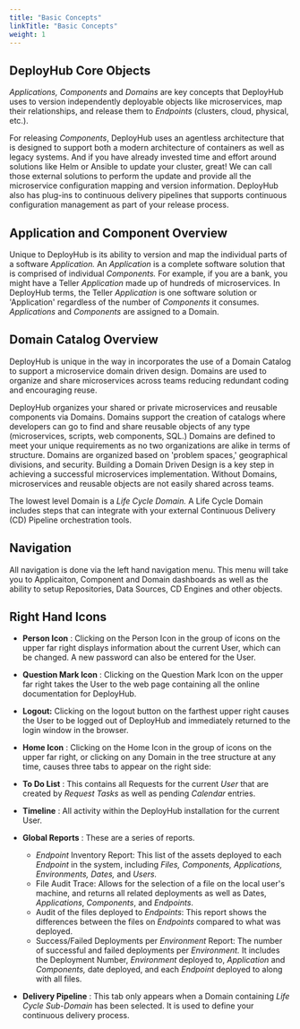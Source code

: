 ```yaml
---
title: "Basic Concepts"
linkTitle: "Basic Concepts"
weight: 1
---
```


## DeployHub Core Objects

_Applications, Components_ and _Domains_ are key concepts that DeployHub uses to version independently deployable objects like microservices, map their relationships, and release them to _Endpoints_ (clusters, cloud, physical, etc.).

For releasing _Components_, DeployHub uses an agentless architecture that is designed to support both a modern architecture of containers as well as legacy systems. And if you have already invested time and effort around solutions like Helm or Ansible to update your cluster, great! We can call those external solutions to perform the update and provide all the microservice configuration mapping and version information. DeployHub also has plug-ins to continuous delivery pipelines that supports continuous configuration management as part of your release process.

## Application and Component Overview

Unique to DeployHub is its ability to version and map the individual parts of a software _Application._ An _Application_ is a complete software solution that is comprised of individual _Components._ For example, if you are a bank, you might have a Teller _Application_ made up of hundreds of microservices. In DeployHub terms, the Teller _Application_ is one software solution or &#39;Application&#39; regardless of the number of _Components_ it consumes. _Applications_ and _Components_ are assigned to a Domain.

## Domain Catalog Overview

DeployHub is unique in the way in incorporates the use of a Domain Catalog to support a microservice domain driven design. Domains are used to organize and share microservices across teams reducing redundant coding and encouraging reuse.

DeployHub organizes your shared or private microservices and reusable components via Domains. Domains support the creation of catalogs where developers can go to find and share reusable objects of any type (microservices, scripts, web components, SQL.) Domains are defined to meet your unique requirements as no two organizations are alike in terms of structure. Domains are organized based on &#39;problem spaces,&#39; geographical divisions, and security. Building a Domain Driven Design is a key step in achieving a successful microservices implementation. Without Domains, microservices and reusable objects are not easily shared across teams.

The lowest level Domain is a _Life Cycle Domain._ A Life Cycle Domain includes steps that can integrate with your external Continuous Delivery (CD) Pipeline orchestration tools.

## Navigation
All navigation is done via the left hand navigation menu. This menu will take you to Applicaiton, Component and Domain dashboards as well as the ability to setup Repositories, Data Sources, CD Engines and other objects.  

## Right Hand Icons

- **Person Icon** : Clicking on the Person Icon in the group of icons on the upper far right displays information about the current User, which can be changed. A new password can also be entered for the User.

- **Question Mark Icon** : Clicking on the Question Mark Icon on the upper far right takes the User to the web page containing all the online documentation for DeployHub.

- **Logout:** Clicking on the logout button on the farthest upper right causes the User to be logged out of DeployHub and immediately returned to the login window in the browser.

- **Home Icon** : Clicking on the Home Icon in the group of icons on the upper far right, or clicking on any Domain in the tree structure at any time, causes three tabs to appear on the right side:

- **To Do List** : This contains all Requests for the current _User_ that are created by _Request Tasks_ as well as pending _Calendar_ entries.
- **Timeline** : All activity within the DeployHub installation for the current User.
- **Global Reports** : These are a series of reports.

  - _Endpoint_ Inventory Report: This list of the assets deployed to each _Endpoint_ in the system, including _Files, Components, Applications, Environments, Dates,_ and _Users._
  - File Audit Trace: Allows for the selection of a file on the local user&#39;s machine, and returns all related deployments as well as Dates, _Applications_, _Components_, and _Endpoints_.
  - Audit of the files deployed to _Endpoints_: This report shows the differences between the files on _Endpoints_ compared to what was deployed.
  - Success/Failed Deployments per _Environment_ Report: The number of successful and failed deployments per _Environment._ It includes the Deployment Number, _Environment_ deployed to, _Application_ and _Components,_ date deployed, and each _Endpoint_ deployed to along with all files.

- **Delivery Pipeline** : This tab only appears when a Domain containing _Life Cycle Sub-Domain_ has been selected. It is used to define your continuous delivery process.
